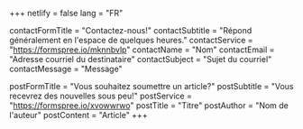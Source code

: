 +++
netlify = false
lang = "FR"

contactFormTitle = "Contactez-nous!"
contactSubtitle = "Répond généralement en l'espace de quelques heures."
contactService = "https://formspree.io/mknnbvlp"
contactName = "Nom"
contactEmail = "Adresse courriel du destinataire"
contactSubject = "Sujet du courriel"
contactMessage = "Message"

postFormTitle = "Vous souhaitez soumettre un article?"
postSubtitle = "Vous recevrez des nouvelles sous peu!"
postService = "https://formspree.io/xvowwrwo"
postTitle = "Titre"
postAuthor = "Nom de l'auteur"
postContent = "Article"
+++
